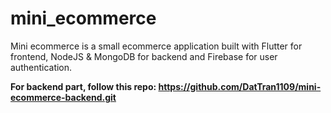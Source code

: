 # mini_ecommerce

Mini ecommerce is a small ecommerce application built with Flutter for frontend, NodeJS & MongoDB for backend and Firebase for user authentication.

**For backend part, follow this repo: https://github.com/DatTran1109/mini-ecommerce-backend.git**
